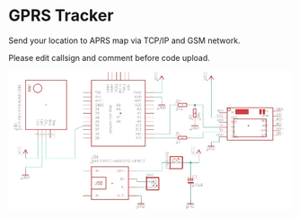 # GPRS Tracker

Send your location to APRS map via TCP/IP and GSM network.

Please edit callsign and comment before code upload.

<img src="https://raw.githubusercontent.com/b4sh/GPRS_Tracker/main/gprs-tracker-sch.jpg">
